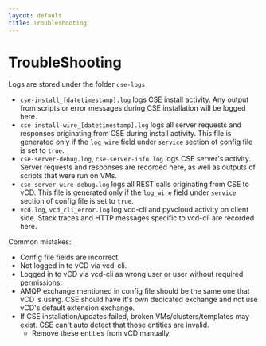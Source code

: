 ```yaml
---
layout: default
title: Troubleshooting
---
```

# TroubleShooting

Logs are stored under the folder `cse-logs`

* `cse-install_[datetimestamp].log` logs CSE install activity. Any output from
scripts or error messages during CSE installation will be logged here.
* `cse-install-wire_[datetimestamp].log` logs all server requests and responses
originating from CSE during install activity. This file is generated only if
the `log_wire` field under `service` section of config file is set to `true`.
* `cse-server-debug.log`, `cse-server-info.log` logs CSE server's activity.
Server requests and responses are recorded here, as well as outputs of scripts
that were run on VMs.
* `cse-server-wire-debug.log` logs all REST calls originating from CSE to vCD.
This file is generated only if the `log_wire` field under `service` section of
config file is set to `true`.
* `vcd.log`, `vcd_cli_error.log` log vcd-cli and pyvcloud activity on client side. Stack traces and HTTP messages specific to vcd-cli are recorded here.

Common mistakes:
* Config file fields are incorrect.
* Not logged in to vCD via vcd-cli.
* Logged in to vCD via vcd-cli as wrong user or user without required permissions.
* AMQP exchange mentioned in config file should be the same one that vCD is
using. CSE should have it's own dedicated exchange and not use vCD's default
extension exchange.
* If CSE installation/updates failed, broken VMs/clusters/templates may exist.
CSE can't auto detect that those entities are invalid.
    * Remove these entities from vCD manually.
